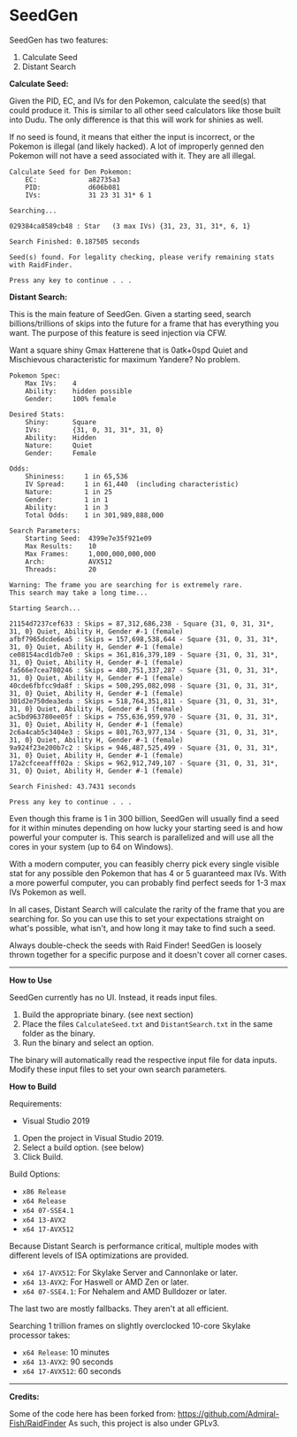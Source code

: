 # SeedGen

SeedGen has two features:
 1. Calculate Seed
 2. Distant Search

**Calculate Seed:**

Given the PID, EC, and IVs for den Pokemon, calculate the seed(s) that could produce it. This is similar to all other seed calculators like those built into Dudu. The only difference is that this will work for shinies as well.

If no seed is found, it means that either the input is incorrect, or the Pokemon is illegal (and likely hacked). A lot of improperly genned den Pokemon will not have a seed associated with it. They are all illegal.

```
Calculate Seed for Den Pokemon:
    EC:             a82735a3
    PID:            d606b081
    IVs:            31 23 31 31* 6 1

Searching...

029384ca8589cb48 : Star   (3 max IVs) {31, 23, 31, 31*, 6, 1}

Search Finished: 0.187505 seconds

Seed(s) found. For legality checking, please verify remaining stats with RaidFinder.

Press any key to continue . . .
```

**Distant Search:**

This is the main feature of SeedGen. Given a starting seed, search billions/trillions of skips into the future for a frame that has everything you want. The purpose of this feature is seed injection via CFW.

Want a square shiny Gmax Hatterene that is 0atk+0spd Quiet and Mischievous characteristic for maximum Yandere? No problem.

```
Pokemon Spec:
    Max IVs:    4
    Ability:    hidden possible
    Gender:     100% female

Desired Stats:
    Shiny:      Square
    IVs:        {31, 0, 31, 31*, 31, 0}
    Ability:    Hidden
    Nature:     Quiet
    Gender:     Female

Odds:
    Shininess:     1 in 65,536
    IV Spread:     1 in 61,440  (including characteristic)
    Nature:        1 in 25
    Gender:        1 in 1
    Ability:       1 in 3
    Total Odds:    1 in 301,989,888,000

Search Parameters:
    Starting Seed:  4399e7e35f921e09
    Max Results:    10
    Max Frames:     1,000,000,000,000
    Arch:           AVX512
    Threads:        20

Warning: The frame you are searching for is extremely rare.
This search may take a long time...

Starting Search...

21154d7237cef633 : Skips = 87,312,686,238 - Square {31, 0, 31, 31*, 31, 0} Quiet, Ability H, Gender #-1 (female)
afbf7965dcde6ea5 : Skips = 157,698,538,644 - Square {31, 0, 31, 31*, 31, 0} Quiet, Ability H, Gender #-1 (female)
ce08154acd1db7e0 : Skips = 361,816,379,189 - Square {31, 0, 31, 31*, 31, 0} Quiet, Ability H, Gender #-1 (female)
fa566e7cea780246 : Skips = 480,751,337,287 - Square {31, 0, 31, 31*, 31, 0} Quiet, Ability H, Gender #-1 (female)
40cde6fbfcc9da8f : Skips = 500,295,082,098 - Square {31, 0, 31, 31*, 31, 0} Quiet, Ability H, Gender #-1 (female)
301d2e750dea3eda : Skips = 518,764,351,811 - Square {31, 0, 31, 31*, 31, 0} Quiet, Ability H, Gender #-1 (female)
ac5bd963780ee05f : Skips = 755,636,959,970 - Square {31, 0, 31, 31*, 31, 0} Quiet, Ability H, Gender #-1 (female)
2c6a4cab5c3404e3 : Skips = 801,763,977,134 - Square {31, 0, 31, 31*, 31, 0} Quiet, Ability H, Gender #-1 (female)
9a924f23e200b7c2 : Skips = 946,487,525,499 - Square {31, 0, 31, 31*, 31, 0} Quiet, Ability H, Gender #-1 (female)
17a2cfceeafff02a : Skips = 962,912,749,107 - Square {31, 0, 31, 31*, 31, 0} Quiet, Ability H, Gender #-1 (female)

Search Finished: 43.7431 seconds

Press any key to continue . . .
```

Even though this frame is 1 in 300 billion, SeedGen will usually find a seed for it within minutes depending on how lucky your starting seed is and how powerful your computer is. This search is parallelized and will use all the cores in your system (up to 64 on Windows).

With a modern computer, you can feasibly cherry pick every single visible stat for any possible den Pokemon that has 4 or 5 guaranteed max IVs. With a more powerful computer, you can probably find perfect seeds for 1-3 max IVs Pokemon as well.

In all cases, Distant Search will calculate the rarity of the frame that you are searching for. So you can use this to set your expectations straight on what's possible, what isn't, and how long it may take to find such a seed.

Always double-check the seeds with Raid Finder! SeedGen is loosely thrown together for a specific purpose and it doesn't cover all corner cases.

-----

**How to Use**

SeedGen currently has no UI. Instead, it reads input files.

1. Build the appropriate binary. (see next section)
2. Place the files `CalculateSeed.txt` and `DistantSearch.txt` in the same folder as the binary.
3. Run the binary and select an option.

The binary will automatically read the respective input file for data inputs. Modify these input files to set your own search parameters.


**How to Build**

Requirements:
 - Visual Studio 2019

1. Open the project in Visual Studio 2019.
2. Select a build option. (see below)
3. Click Build.

Build Options:
 - `x86 Release`
 - `x64 Release`
 - `x64 07-SSE4.1`
 - `x64 13-AVX2`
 - `x64 17-AVX512`

Because Distant Search is performance critical, multiple modes with different levels of ISA optimizations are provided.
 - `x64 17-AVX512`: For Skylake Server and Cannonlake or later.
 - `x64 13-AVX2`: For Haswell or AMD Zen or later.
 - `x64 07-SSE4.1`: For Nehalem and AMD Bulldozer or later.

The last two are mostly fallbacks. They aren't at all efficient.

Searching 1 trillion frames on slightly overclocked 10-core Skylake processor takes:
 - `x64 Release`: 10 minutes
 - `x64 13-AVX2`: 90 seconds
 - `x64 17-AVX512`: 60 seconds

-----

**Credits:**

Some of the code here has been forked from: https://github.com/Admiral-Fish/RaidFinder
As such, this project is also under GPLv3.
